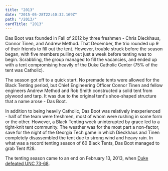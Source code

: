 ```yaml
---
title: "2013"
date: "2015-05-28T22:40:32.169Z"
path: "/2013/"
cardTitle: "2013"
---
```


Das Boot was founded in Fall of 2012 by three freshmen - Chris Dieckhaus, Connor Tinen, and Andrew Method. That December, the trio rounded up 9 of their friends to fill out the tent. However, trouble struck before the season began, with five members pulling out just a week before tenting was to begin. Scrabbling, the group managed to fill the vacancies, and ended up with a tent compromising heavily of the Duke Catholic Center (75% of the tent was Catholic).

The season got off to a quick start. No premade tents were allowed for the Black Tenting period, but Chief Engineering Officer Connor Tinen and fellow engineers Andrew Method and Rob Smith constructed a solid tent from plywood and tarp. It was due to the original tent's shoe-shaped structure that a name arose - Das Boot.

In addition to being heavily Catholic, Das Boot was relatively inexperienced - half of the team were freshmen, most of whom were rushing in some form or the other. However, a Black Tenting week uninterupted by grace led to a tight-knit tent community. The weather was for the most part a non-factor, save for the night of the Georgia Tech game in which Dieckhaus and Tinen completely disassembled the tent due to strong wind and heavy rain. In what was a record tenting season of 60 Black Tents, Das Boot managed to grab Tent #28.

The tenting season came to an end on February 13, 2013, when [Duke defeated UNC 73-68](https://www.youtube.com/watch?v=KdN42xivYEQ).